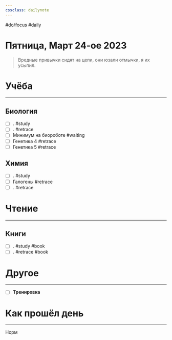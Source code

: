 ```yaml
---
cssclass: dailynote
---
```

#do/focus #daily
# Пятница,  Март 24-ое 2023
> Вредные привычки сидят на цепи, они юзали отмычки, я их усыпил. 

# Учёба
---
## Биология
- [ ] . #study
- [ ] . #retrace
- [ ] Минимум на биороботе #waiting 
- [ ] Генетика 4 #retrace 
- [ ] Генетика 5 #retrace
## Химия
- [ ] . #study 
- [ ] Галогены #retrace
- [ ] . #retrace  
# Чтение
---
## Книги
- [ ] . #study #book
- [ ] . #retrace #book
# Другое
---
- [ ] **Тренировка**

# Как прошёл день
---
Норм